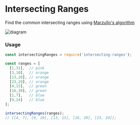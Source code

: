 # Intersecting Ranges
Find the common intersecting ranges using [Marzullo's algorithm](https://en.wikipedia.org/wiki/Marzullo%27s_algorithm) 

![diagram](https://i.imgur.com/IqhI22a.png)

### Usage

```js
const intersectingRanges = require('intersecting-ranges');

const ranges = [
  [1,31],  // pink
  [3,10],  // orange
  [13,20], // orange
  [23,29], // orange
  [4,15],  // green
  [16,30], // green
  [1,7],   // blue
  [9,24]   // blue
];

intersectingRanges(ranges);
// [[4, 7], [9, 10], [13, 15], [16, 20], [23, 24]];
```
